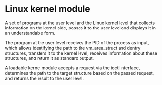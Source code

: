 # Linux kernel module

A set of programs at the user level and the Linux kernel level that collects information on the kernel side, passes it to the user level and displays it in an understandable form.

The program at the user level receives the PID of the process as input, which allows identifying the path to the vm_area_struct and dentry structures, transfers it to the kernel level, receives information about these structures, and return it as standard output.

A loadable kernel module accepts a request via the ioctl interface, determines the path to the target structure based on the passed request, and returns the result to the user level.